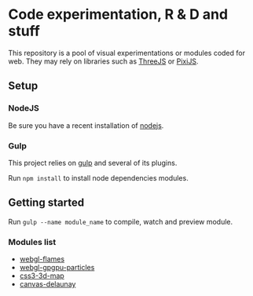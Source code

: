# Code experimentation, R & D and stuff

This repository is a pool of visual experimentations or modules coded for web. They may rely on libraries such as [ThreeJS](https://github.com/mrdoob/three.js/) or [PixiJS](https://github.com/GoodBoyDigital/pixi.js/).

## Setup

### NodeJS
Be sure you have a recent installation of [nodejs](http://nodejs.org/).

### Gulp
This project relies on [gulp](http://gulpjs.com/) and several of its plugins.

Run `npm install` to install node dependencies modules.

## Getting started
Run `gulp --name module_name` to compile, watch and preview module.

### Modules list
- [webgl-flames](https://github.com/mrgnou/lab/tree/master/src/webgl-flames)
- [webgl-gpgpu-particles](https://github.com/mrgnou/lab/tree/master/src/webgl-gpgpu-particles)
- [css3-3d-map](https://github.com/mrgnou/lab/tree/master/src/css3-3d-map)
- [canvas-delaunay](https://github.com/mrgnou/lab/tree/master/src/canvas-delaunay)